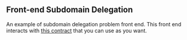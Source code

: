 ## Front-end Subdomain Delegation

An example of subdomain delegation problem front end. This front end interacts with [this contract]("https://github.com/starknet-id/subdomain-distribution") that you can use as you want.
